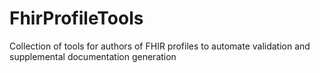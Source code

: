 FhirProfileTools
================

Collection of tools for authors of FHIR profiles to automate validation and supplemental documentation generation
